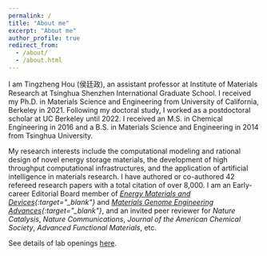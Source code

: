 ```yaml
---
permalink: /
title: "About me"
excerpt: "About me"
author_profile: true
redirect_from: 
  - /about/
  - /about.html
---
```


I am Tingzheng Hou (侯廷政), an assistant professor at Institute of Materials Research at Tsinghua Shenzhen International Graduate School. I received my Ph.D. in Materials Science and Engineering from University of California, Berkeley in 2021. Following my doctoral study, I worked as a postdoctoral scholar at UC Berkeley until 2022. I received an M.S. in Chemical Engineering in 2016 and a B.S. in Materials Science and Engineering in 2014 from Tsinghua University. 

My research interests include the computational modeling and rational design of novel energy storage materials, the development of high throughput computational infrastructures, and the application of artificial intelligence in materials research. I have authored or co-authored 42 refereed research papers with a total citation of over 8,000. I am an Early-career Editorial Board member of *[Energy Materials and Devices](https://www.sciopen.com/journal/3005-3315/){:target="_blank"}* and *[Materials Genome Engineering Advances](https://onlinelibrary.wiley.com/journal/29409497/){:target="_blank"}*, and an invited peer reviewer for *Nature Catalysis*, *Nature Communications*, *Journal of the American Chemical Society*, *Advanced Functional Materials*, etc.

See details of lab openings [here](https://tingzhenghou.github.io/openings/).
